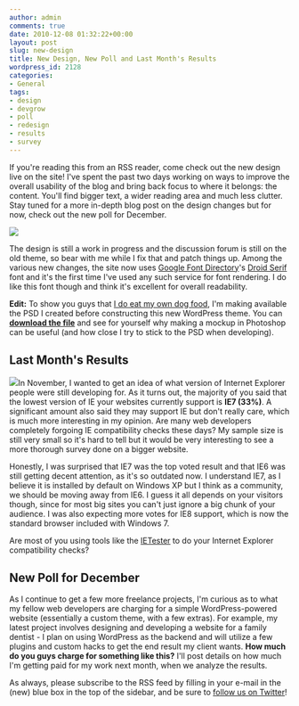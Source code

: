 ```yaml
---
author: admin
comments: true
date: 2010-12-08 01:32:22+00:00
layout: post
slug: new-design
title: New Design, New Poll and Last Month's Results
wordpress_id: 2128
categories:
- General
tags:
- design
- devgrow
- poll
- redesign
- results
- survey
---
```


If you're reading this from an RSS reader, come check out the new design live on the site!  I've spent the past two days working on ways to improve the overall usability of the blog and bring back focus to where it belongs: the content.  You'll find bigger text, a wider reading area and much less clutter.  Stay tuned for a more in-depth blog post on the design changes but for now, check out the new poll for December.<!-- more -->

![](http://devgrow.com/wp-content/uploads/2010/12/new-design-preview.gif)

The design is still a work in progress and the discussion forum is still on the old theme, so bear with me while I fix that and patch things up.  Among the various new changes, the site now uses [Google Font Directory](http://code.google.com/webfonts)'s [Droid Serif](http://code.google.com/webfonts/family?family=Droid+Sans&subset=latin) font and it's the first time I've used any such service for font rendering.  I do like this font though and think it's excellent for overall readability.

**Edit:** To show you guys that [I do eat my own dog food](http://devgrow.com/why-you-shouldnt-make-your-mockup-in-markup/), I'm making available the PSD I created before constructing this new WordPress theme.  You can **[download the file](http://devgrow.com/examples/dev5.zip)** and see for yourself why making a mockup in Photoshop can be useful (and how close I try to stick to the PSD when developing).



## Last Month's Results



![](http://devgrow.com/wp-content/uploads/2010/12/poll2-results.gif)In November, I wanted to get an idea of what version of Internet Explorer people were still developing for.  As it turns out, the majority of you said that the lowest version of IE your websites currently support is **IE7 (33%)**.  A significant amount also said they may support IE but don't really care, which is much more interesting in my opinion.  Are many web developers completely forgoing IE compatibility checks these days?  My sample size is still very small so it's hard to tell but it would be very interesting to see a more thorough survey done on a bigger website.

Honestly, I was surprised that IE7 was the top voted result and that IE6 was still getting decent attention, as it's so outdated now.  I understand IE7, as I believe it is installed by default on Windows XP but I think as a community, we should be moving away from IE6.  I guess it all depends on your visitors though, since for most big sites you can't just ignore a big chunk of your audience.  I was also expecting more votes for IE8 support, which is now the standard browser included with Windows 7.

Are most of you using tools like the [IETester](http://www.my-debugbar.com/wiki/IETester/HomePage) to do your Internet Explorer compatibility checks?



## New Poll for December



As I continue to get a few more freelance projects, I'm curious as to what my fellow web developers are charging for a simple WordPress-powered website (essentially a custom theme, with a few extras).  For example, my latest project involves designing and developing a website for a family dentist - I plan on using WordPress as the backend and will utilize a few plugins and custom hacks to get the end result my client wants.  **How much do you guys charge for something like this?**  I'll post details on how much I'm getting paid for my work next month, when we analyze the results.

As always, please subscribe to the RSS feed by filling in your e-mail in the (new) blue box in the top of the sidebar, and be sure to [follow us on Twitter](http://twitter.com/ThinkDevGrow)!
